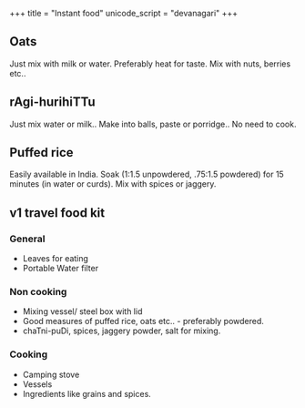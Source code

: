 +++
title = "Instant food"
unicode_script = "devanagari"
+++

## Oats
Just mix with milk or water. Preferably heat for taste. Mix with nuts, berries etc..

## rAgi-hurihiTTu
Just mix water or milk.. Make into balls, paste or porridge.. No need to cook.

## Puffed rice
Easily available in India. Soak (1:1.5 unpowdered, .75:1.5 powdered) for 15 minutes (in water or curds). Mix with spices or jaggery.


## v1 travel food kit
### General
- Leaves for eating
- Portable Water filter

### Non cooking
- Mixing vessel/ steel box with lid
- Good measures of puffed rice, oats etc.. - preferably powdered.
- chaTni-puDi, spices, jaggery powder, salt for mixing.

### Cooking
- Camping stove
- Vessels
- Ingredients like grains and spices.
